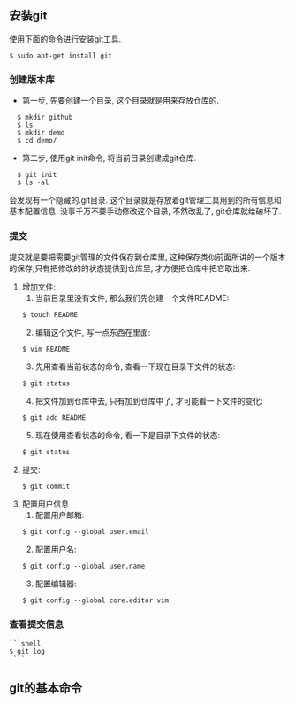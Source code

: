 ## 安装git
使用下面的命令进行安装git工具.

    $ sudo apt-get install git
    
### 创建版本库

* 第一步, 先要创建一个目录, 这个目录就是用来存放仓库的.
```shell
  $ mkdir github  
  $ ls  
  $ mkdir demo  
  $ cd demo/
```
* 第二步, 使用git init命令, 将当前目录创建成git仓库.
```shell
  $ git init
  $ ls -al
```
会发现有一个隐藏的.git目录. 这个目录就是存放着git管理工具用到的所有信息和基本配置信息. 没事千万不要手动修改这个目录, 不然改乱了, git仓库就给破坏了.
### 提交
提交就是要把需要git管理的文件保存到仓库里, 这种保存类似前面所讲的一个版本的保存;只有把修改的的状态提供到仓库里, 才方便把仓库中把它取出来.

  1. 增加文件:
     1. 当前目录里没有文件, 那么我们先创建一个文件README: 
     ```shell
     $ touch README
     ```
     2. 编辑这个文件, 写一点东西在里面:
     ```shell
     $ vim README
     ```
     3. 先用查看当前状态的命令, 查看一下现在目录下文件的状态:
     ```shell
     $ git status
     ```
     4. 把文件加到仓库中去, 只有加到仓库中了, 才可能看一下文件的变化:
     ```shell
     $ git add README
     ```
     5. 现在使用查看状态的命令, 看一下是目录下文件的状态:
     ```shell
     $ git status 
     ```
  2. 提交:
     ```shell
     $ git commit
     ```
  3. 配置用户信息
     1. 配置用户邮箱:
     ```shell
     $ git config --global user.email
     ```
     2. 配置用户名:
     ```shell
     $ git config --global user.name
     ```
     3. 配置编辑器:
     ```shell
     $ git config --global core.editor vim
     ```
### 查看提交信息
    ```shell
    $ git log
     ```
## git的基本命令
  
  
  
  
  
